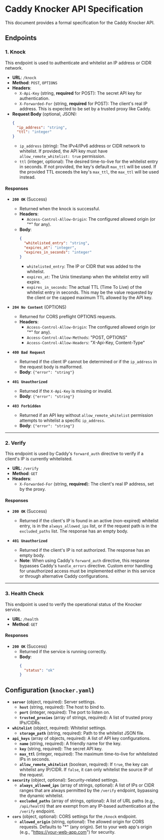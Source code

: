 # Caddy Knocker API Specification

This document provides a formal specification for the Caddy Knocker API.

## Endpoints

### 1. Knock

This endpoint is used to authenticate and whitelist an IP address or CIDR network.

*   **URL**: `/knock`
*   **Method**: `POST`, `OPTIONS`
*   **Headers**:
    *   `X-Api-Key` (string, **required** for POST): The secret API key for authentication.
    *   `X-Forwarded-For` (string, **required** for POST): The client's real IP address. This is expected to be set by a trusted proxy like Caddy.
*   **Request Body** (optional, JSON):
    ```json
    {
      "ip_address": "string",
      "ttl": "integer"
    }
    ```
    *   `ip_address` (string): The IPv4/IPv6 address or CIDR network to whitelist. If provided, the API key must have `allow_remote_whitelist: true` permission.
    *   `ttl` (integer, optional): The desired time-to-live for the whitelist entry in seconds. If not provided, the key's default `max_ttl` will be used. If the provided TTL exceeds the key's `max_ttl`, the `max_ttl` will be used instead.

#### Responses

*   **`200 OK`** (Success)
    *   Returned when the knock is successful.
    *   **Headers**:
        *   `Access-Control-Allow-Origin`: The configured allowed origin (or "*" for any).
    *   **Body**:
        ```json
        {
          "whitelisted_entry": "string",
          "expires_at": "integer",
          "expires_in_seconds": "integer"
        }
        ```
        *   `whitelisted_entry`: The IP or CIDR that was added to the whitelist.
        *   `expires_at`: The Unix timestamp when the whitelist entry will expire.
        *   `expires_in_seconds`: The actual TTL (Time To Live) of the whitelist entry in seconds. This may be the value requested by the client or the capped maximum TTL allowed by the API key.

*   **`204 No Content`** (OPTIONS)
    *   Returned for CORS preflight OPTIONS requests.
    *   **Headers**:
        *   `Access-Control-Allow-Origin`: The configured allowed origin (or "*" for any).
        *   `Access-Control-Allow-Methods`: "POST, OPTIONS"
        *   `Access-Control-Allow-Headers`: "X-Api-Key, Content-Type"

*   **`400 Bad Request`**
    *   Returned if the client IP cannot be determined or if the `ip_address` in the request body is malformed.
    *   **Body**: `{"error": "string"}`

*   **`401 Unauthorized`**
    *   Returned if the `X-Api-Key` is missing or invalid.
    *   **Body**: `{"error": "string"}`

*   **`403 Forbidden`**
    *   Returned if an API key without `allow_remote_whitelist` permission attempts to whitelist a specific `ip_address`.
    *   **Body**: `{"error": "string"}`

---

### 2. Verify

This endpoint is used by Caddy's `forward_auth` directive to verify if a client's IP is currently whitelisted.

*   **URL**: `/verify`
*   **Method**: `GET`
*   **Headers**:
    *   `X-Forwarded-For` (string, **required**): The client's real IP address, set by the proxy.

#### Responses

*   **`200 OK`** (Success)
    *   Returned if the client's IP is found in an active (non-expired) whitelist entry, is in the `always_allowed_ips` list, or if the request path is in the `excluded_paths` list. The response has an empty body.

*   **`401 Unauthorized`**
    *   Returned if the client's IP is not authorized. The response has an empty body.
    *   **Note**: When using Caddy's `forward_auth` directive, this response bypasses Caddy's `handle_errors` directive. Custom error handling for unauthorized access must be implemented either in this service or through alternative Caddy configurations.

---

### 3. Health Check

This endpoint is used to verify the operational status of the Knocker service.

*   **URL**: `/health`
*   **Method**: `GET`

#### Responses

*   **`200 OK`** (Success)
    *   Returned if the service is running correctly.
    *   **Body**:
        ```json
        {
          "status": "ok"
        }
        ```

## Configuration (`knocker.yaml`)

- **`server`** (object, required): Server settings.
    - **`host`** (string, required): The host to bind to.
    - **`port`** (integer, required): The port to listen on.
    - **`trusted_proxies`** (array of strings, required): A list of trusted proxy IPs/CIDRs.
- **`whitelist`** (object, required): Whitelist settings.
    - **`storage_path`** (string, required): Path to the whitelist JSON file.
- **`api_keys`** (array of objects, required): A list of API key configurations.
    - **`name`** (string, required): A friendly name for the key.
    - **`key`** (string, required): The secret API key.
    - **`max_ttl`** (integer, required): The maximum time-to-live for whitelisted IPs in seconds.
    - **`allow_remote_whitelist`** (boolean, required): If `true`, the key can whitelist any IP/CIDR. If `false`, it can only whitelist the source IP of the request.
- **`security`** (object, optional): Security-related settings.
    - **`always_allowed_ips`** (array of strings, optional): A list of IPs or CIDR ranges that are always permitted by the `/verify` endpoint, bypassing the dynamic whitelist.
    - **`excluded_paths`** (array of strings, optional): A list of URL paths (e.g., `/api/health`) that are exempt from any IP-based authentication at the `/verify` endpoint.
- **`cors`** (object, optional): CORS settings for the `/knock` endpoint.
    - **`allowed_origin`** (string, optional): The allowed origin for CORS requests. Defaults to "*" (any origin). Set to your web app's origin (e.g., "https://your-web-app.com") for security.
